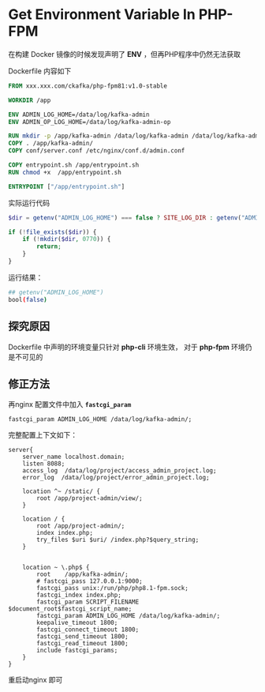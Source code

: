 # Get Environment Variable In PHP-FPM

在构建 Docker 镜像的时候发现声明了 **ENV** ，但再PHP程序中仍然无法获取

Dockerfile 内容如下

```Dockerfile
FROM xxx.xxx.com/ckafka/php-fpm81:v1.0-stable

WORKDIR /app

ENV ADMIN_LOG_HOME=/data/log/kafka-admin
ENV ADMIN_OP_LOG_HOME=/data/log/kafka-admin-op

RUN mkdir -p /app/kafka-admin /data/log/kafka-admin /data/log/kafka-admin-op
COPY . /app/kafka-admin/
COPY conf/server.conf /etc/nginx/conf.d/admin.conf

COPY entrypoint.sh /app/entrypoint.sh
RUN chmod +x  /app/entrypoint.sh

ENTRYPOINT ["/app/entrypoint.sh"]
```

实际运行代码

```php
$dir = getenv("ADMIN_LOG_HOME") === false ? SITE_LOG_DIR : getenv("ADMIN_LOG_HOME");

if (!file_exists($dir)) {
    if (!mkdir($dir, 0770)) {
        return;
    }
}
```

运行结果：

```bash
## getenv("ADMIN_LOG_HOME")
bool(false)
```

## 探究原因

Dockerfile 中声明的环境变量只针对 **php-cli** 环境生效， 对于 **php-fpm** 环境仍是不可见的

## 修正方法

再nginx 配置文件中加入 **``fastcgi_param``**

```
fastcgi_param ADMIN_LOG_HOME /data/log/kafka-admin/;
```

完整配置上下文如下：

```
server{
    server_name localhost.domain;
    listen 8088;
    access_log  /data/log/project/access_admin_project.log;
    error_log  /data/log/project/error_admin_project.log;

    location ^~ /static/ {
        root /app/project-admin/view/;
    }

    location / {
        root /app/project-admin/;
        index index.php;
        try_files $uri $uri/ /index.php?$query_string;
    }


    location ~ \.php$ {
        root    /app/kafka-admin/;
        # fastcgi_pass 127.0.0.1:9000;
        fastcgi_pass unix:/run/php/php8.1-fpm.sock;
        fastcgi_index index.php;
        fastcgi_param SCRIPT_FILENAME  $document_root$fastcgi_script_name;
        fastcgi_param ADMIN_LOG_HOME /data/log/kafka-admin/;
        keepalive_timeout 1800;
        fastcgi_connect_timeout 1800;
        fastcgi_send_timeout 1800;
        fastcgi_read_timeout 1800;
        include fastcgi_params;
    }
}
```

重启动nginx 即可
